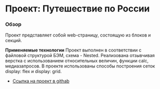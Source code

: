 # Проект: Путешествие по России

### Обзор
Проект представляет собой web-страницу, состоящую из блоков и секций.

**Применяемые технологии**
Проект выполнен в соответствии с файловой структурой БЭМ, схема - Nested.
Реализована отзывчивая верстка с использованием относительных величин, функции calc, медиазапросов.
В проекте использованы способы построения сеток display: flex и display: grid.


* [Ссылка на проект в githab](https://dea2022.github.io/russian-travel/)

